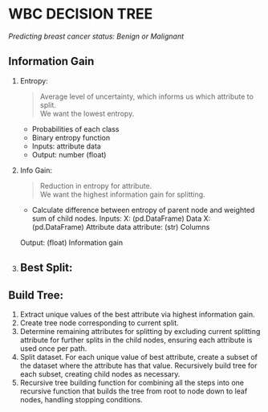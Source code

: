 # WBC DECISION TREE
*Predicting breast cancer status: Benign or Malignant*

## **Information Gain**
1. Entropy:
    > Average level of uncertainty, which informs us which attribute to
    split. \
    We want the lowest entropy.
    
    - Probabilities of each class
    - Binary entropy function
    - Inputs: attribute data
    - Output: number (float)
    
2. Info Gain:
    > Reduction in entropy for attribute. \
    We want the highest information gain for splitting.

    - Calculate difference between entropy of parent node and weighted sum of
    child nodes.
    Inputs: 
        X: (pd.DataFrame) Data
        X: (pd.DataFrame) Attribute data
        attribute: (str) Columns

    Output: (float) Information gain

3. Best Split:
    -

## **Build Tree**:
1. Extract unique values of the best attribute via highest information
   gain.
2. Create tree node corresponding to current split.
3. Determine remaining attributes for splitting by excluding current
   splitting attribute for further splits in the child nodes, ensuring
   each attribute is used once per path.
4. Split dataset. For each unique value of best attribute, create a subset
   of the dataset where the attribute has that value. Recursively build tree
   for each subset, creating child nodes as necessary.
5. Recursive tree building function for combining all the steps into one
   recursive function that builds the tree from root to node down to leaf
   nodes, handling stopping conditions.

[^1]: [Dataset](https://www.kaggle.com/datasets/uciml/breast-cancer-wisconsin-data)
 

